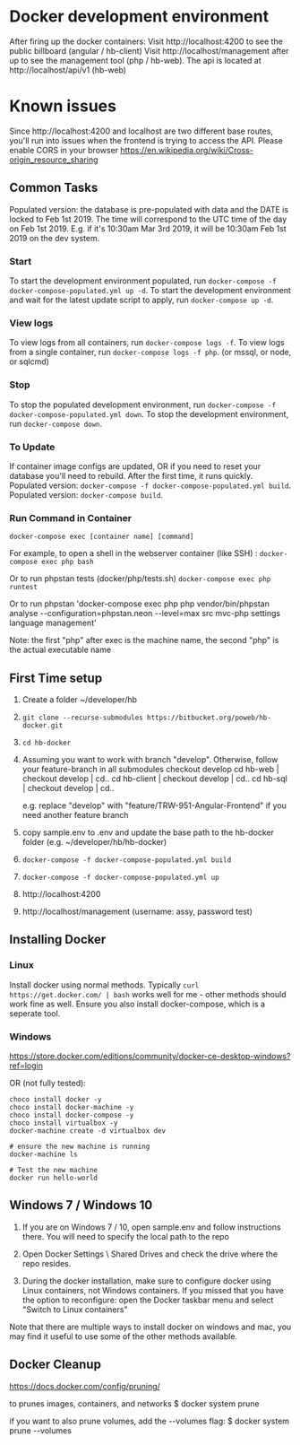 # Docker development environment
After firing up the docker containers:
Visit http://localhost:4200 to see the public billboard (angular / hb-client)
Visit http://localhost/management after up to see the management tool (php / hb-web).
The api is located at http://localhost/api/v1 (hb-web)

# Known issues

Since http://localhost:4200 and localhost are two different base routes, you'll run into issues when the frontend is trying to access the API.
Please enable CORS in your browser
https://en.wikipedia.org/wiki/Cross-origin_resource_sharing

## Common Tasks
Populated version: the database is pre-populated with data and the DATE is locked to Feb 1st 2019.
The time will correspond to the UTC time of the day on Feb 1st 2019. E.g. if it's 10:30am Mar 3rd 2019, it will be 10:30am Feb 1st 2019 on the
dev system.

### Start
To start the development environment populated, run `docker-compose -f docker-compose-populated.yml up -d`.
To start the development environment and wait for the latest update script to apply, run `docker-compose up -d`.

### View logs
To view logs from all containers, run `docker-compose logs -f`.
To view logs from a single container, run `docker-compose logs -f php`. (or mssql, or node, or sqlcmd)

### Stop
To stop the populated development environment, run `docker-compose -f docker-compose-populated.yml down`.
To stop the development environment, run `docker-compose down`.

### To Update
If container image configs are updated, OR if you need to reset your database you'll need to rebuild. After 
the first time, it runs quickly.
Populated version: `docker-compose -f docker-compose-populated.yml build`.
Populated version: `docker-compose build`.

### Run Command in Container
`docker-compose exec [container name] [command]`

For example, to open a shell in the webserver container (like SSH) : 
`docker-compose exec php bash`

Or to run phpstan tests (docker/php/tests.sh)
`docker-compose exec php runtest`

Or to run phpstan 
'docker-compose exec php php vendor/bin/phpstan analyse --configuration=phpstan.neon --level=max src mvc-php settings language management'

Note: the first "php" after exec is the machine name, the second "php" is the 
actual executable name

## First Time setup
1. Create a folder ~/developer/hb
2. `git clone --recurse-submodules https://bitbucket.org/poweb/hb-docker.git`
3. `cd hb-docker`

4.  Assuming you want to work with branch "develop". Otherwise, follow your feature-branch in all submodules
    checkout develop
    cd hb-web | checkout develop | cd..
    cd hb-client | checkout develop | cd..
    cd hb-sql | checkout develop | cd..

    e.g. replace "develop" with "feature/TRW-951-Angular-Frontend" if you need another feature branch

4. copy sample.env to .env and update the base path to the hb-docker folder (e.g. ~/developer/hb/hb-docker)
5. `docker-compose -f docker-compose-populated.yml build`
6. `docker-compose -f docker-compose-populated.yml up`
7. http://localhost:4200
8. http://localhost/management (username: assy, password test)

## Installing Docker

### Linux
Install docker using normal methods.
Typically `curl https://get.docker.com/ | bash` works well for me - other methods should work fine as well.
Ensure you also install docker-compose, which is a seperate tool.

### Windows

https://store.docker.com/editions/community/docker-ce-desktop-windows?ref=login


OR (not fully tested):

```
choco install docker -y
choco install docker-machine -y
choco install docker-compose -y
choco install virtualbox -y
docker-machine create -d virtualbox dev

# ensure the new machine is running
docker-machine ls 

# Test the new machine
docker run hello-world
```

## Windows 7 / Windows 10
1. If you are on Windows 7 / 10, open sample.env and follow instructions there. You will need to specify the local path to the repo

2. Open Docker Settings \ Shared Drives and check the drive where the repo resides.
3. During the docker installation, make sure to configure docker using Linux containers, not Windows containers.
If you missed that you have the option to reconfigure: open the Docker taskbar menu and select "Switch to Linux containers" 


Note that there are multiple ways to install docker on windows and mac, you may find it useful to use some of the other methods available.

## Docker Cleanup
https://docs.docker.com/config/pruning/

to prunes images, containers, and networks
$ docker system prune

if you want to also prune volumes, add the --volumes flag:
$ docker system prune --volumes